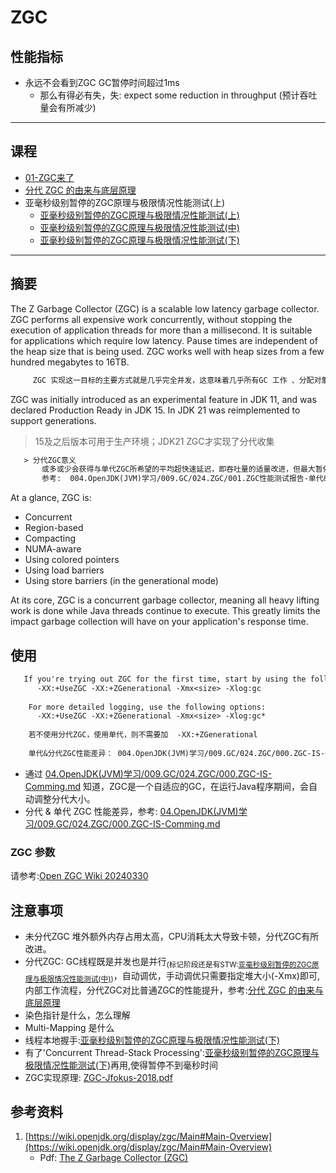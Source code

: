 # ZGC
## 性能指标
+ 永远不会看到ZGC GC暂停时间超过1ms
  - 那么有得必有失，失: expect some  reduction  in throughput (预计吞吐量会有所减少)

---
## 课程
+ [01-ZGC来了](./005.LESSONS/1249236645-1-16.mp4)
+ [分代 ZGC 的由来与底层原理](./005.LESSONS/1065521679-1-16.mp4)
+ 亚毫秒级别暂停的ZGC原理与极限情况性能测试(上)
   - [亚毫秒级别暂停的ZGC原理与极限情况性能测试(上)](./005.LESSONS/560287464-1-16.mp4/)
   - [亚毫秒级别暂停的ZGC原理与极限情况性能测试(中)](./005.LESSONS/560287365-1-16.mp4/)
   - [亚毫秒级别暂停的ZGC原理与极限情况性能测试(下)](./005.LESSONS/560287467-1-208.mp4/)

---
## 摘要
The Z Garbage Collector (ZGC) is a scalable low latency garbage collector. ZGC performs all expensive work concurrently, without stopping the execution of application threads for more than a millisecond. It is suitable for applications which require low latency. Pause times are independent of the heap size that is being used. ZGC works well with heap sizes from a few hundred megabytes to 16TB. 
```txt
     ZGC 实现这一目标的主要方式就是几乎完全并发，这意味着几乎所有GC 工作 、分配对象、扫描不再可达对象、压缩堆等都是在应用程序运行时处理的。从用户的角度看，这样的代价就是吞吐量降低，因为一些可用于执行应用程序活动的资源被垃圾收集器使用。
```

ZGC was initially introduced as an experimental feature in JDK 11, and was declared Production Ready in JDK 15. In JDK 21 was reimplemented to support generations.
> 15及之后版本可用于生产环境；JDK21 ZGC才实现了分代收集
```txt
   > 分代ZGC意义
       或多或少会获得与单代ZGC所希望的平均超快速延迟，即吞吐量的适量改进，但最大暂停时间可能会出现巨大的改进，尤其是在重负载下。
       参考:  004.OpenJDK(JVM)学习/009.GC/024.ZGC/001.ZGC性能测试报告-单代&分代性能改进.md
```

At a glance, ZGC is:
- Concurrent
- Region-based
- Compacting
- NUMA-aware
- Using colored pointers
- Using load barriers
- Using store barriers (in the generational mode)

At its core, ZGC is a concurrent garbage collector, meaning all heavy lifting work is done while Java threads continue to execute. This greatly limits the impact garbage collection will have on your application's response time.

## 使用
```txt
   If you're trying out ZGC for the first time, start by using the following GC options:
      -XX:+UseZGC -XX:+ZGenerational -Xmx<size> -Xlog:gc
    
    For more detailed logging, use the following options:
      -XX:+UseZGC -XX:+ZGenerational -Xmx<size> -Xlog:gc*
    
    若不使用分代ZGC，使用单代，则不需要加  -XX:+ZGenerational
    
    单代&分代ZGC性能差异： 004.OpenJDK(JVM)学习/009.GC/024.ZGC/000.ZGC-IS-Comming.md

```
- 通过 [04.OpenJDK(JVM)学习/009.GC/024.ZGC/000.ZGC-IS-Comming.md](./000.ZGC-IS-Comming.md) 知道，ZGC是一个自适应的GC，在运行Java程序期间，会自动调整分代大小。
- 分代 & 单代 ZGC 性能差异，参考: [04.OpenJDK(JVM)学习/009.GC/024.ZGC/000.ZGC-IS-Comming.md](./000.ZGC-IS-Comming.md)

### ZGC 参数
请参考:[Open ZGC Wiki 20240330](./Docs/Main%20-%20Main%20-%20OpenJDK%20Wiki-20240330.pdf)

## 注意事项
+ 未分代ZGC 堆外额外内存占用太高，CPU消耗太大导致卡顿，分代ZGC有所改进。
+ 分代ZGC: GC线程既是并发也是并行<sub>(标记阶段还是有STW:[亚毫秒级别暂停的ZGC原理与极限情况性能测试(中)](./005.LESSONS/560287365-1-16.mp4/))</sub>，自动调优，手动调优只需要指定堆大小(-Xmx)即可,内部工作流程，分代ZGC对比普通ZGC的性能提升，参考:[分代 ZGC 的由来与底层原理](./005.LESSONS/1065521679-1-16.mp4)
+ 染色指针是什么，怎么理解
+ Multi-Mapping 是什么
+ 线程本地握手:[亚毫秒级别暂停的ZGC原理与极限情况性能测试(下)](./005.LESSONS/560287467-1-208.mp4/)
+ 有了'Concurrent Thread-Stack Processing':[亚毫秒级别暂停的ZGC原理与极限情况性能测试(下)](./005.LESSONS/560287467-1-208.mp4/)再用,使得暂停不到毫秒时间
+ ZGC实现原理: [ZGC-Jfokus-2018.pdf](./Docs/ZGC-Jfokus-2018.pdf)

## 参考资料
1. [https://wiki.openjdk.org/display/zgc/Main#Main-Overview](https://wiki.openjdk.org/display/zgc/Main#Main-Overview)
    - Pdf: [The Z Garbage Collector (ZGC) ](./Docs/Main%20-%20Main%20-%20OpenJDK%20Wiki-20240330.pdf)